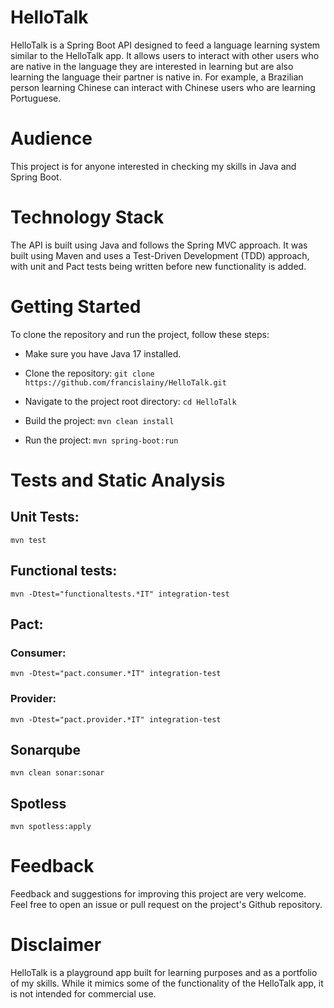 # HelloTalk

HelloTalk is a Spring Boot API designed to feed a language learning system similar to the HelloTalk app. It allows users to interact with other users who are native in the language they are interested in learning but  are also learning the language their partner is native in. For example, a Brazilian person learning Chinese can interact with Chinese users who are learning Portuguese.

# Audience

This project is for anyone interested in checking my skills in Java and Spring Boot.

# Technology Stack

The API is built using Java and follows the Spring MVC approach. It was built using Maven and uses a Test-Driven Development (TDD) approach, with unit and Pact tests being written before new functionality is added.

# Getting Started
To clone the repository and run the project, follow these steps:

- Make sure you have Java 17 installed.

- Clone the repository: `git clone https://github.com/francislainy/HelloTalk.git`

- Navigate to the project root directory: `cd HelloTalk`

- Build the project: `mvn clean install`

- Run the project: `mvn spring-boot:run`

# Tests and Static Analysis

## Unit Tests:
`mvn test`

## Functional tests:

`mvn -Dtest="functionaltests.*IT" integration-test`

## Pact:

### Consumer:
`mvn -Dtest="pact.consumer.*IT" integration-test`

### Provider:
`mvn -Dtest="pact.provider.*IT" integration-test`

## Sonarqube

`mvn clean sonar:sonar`

## Spotless

`mvn spotless:apply`

# Feedback

Feedback and suggestions for improving this project are very welcome. Feel free to open an issue or pull request on the project's Github repository.

# Disclaimer

HelloTalk is a playground app built for learning purposes and as a portfolio of my skills. While it mimics some of the functionality of the HelloTalk app, it is not intended for commercial use.
